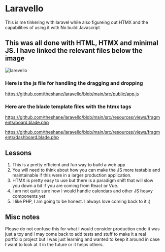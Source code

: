 # Laravello

This is me tinkering with laravel while also figureing out HTMX and the capabilities of using it with No build Javascript


## This was all done with HTML, HTMX and minimal JS. I have linked the relevant files below the image

![larevello](https://github.com/theshane/laravello/assets/101554/ed9095e9-c138-400a-8f98-3ac728076d99)

### Here is the js file for handling the dragging and dropping
https://github.com/theshane/laravello/blob/main/src/public/app.js

### Here are the blade template files with the htmx tags
https://github.com/theshane/laravello/blob/main/src/resources/views/fragments/board.blade.php

https://github.com/theshane/laravello/blob/main/src/resources/views/fragments/dashboard.blade.php

## Lessons

1. This is a pretty efficient and fun way to build a web app
2. You will need to think about how you can make the JS more testable and maintainable if this were in a larger production application. 
3. HTMX is pretty easy to use but there is a paradigm shift that will slow you down a bit if you are coming from React or Vue.
4. I am not quite sure how I would handle calendars and other JS heavy components yet
5. I like PHP, I am going to be honest. I always love coming back to it :)

 ## Misc notes
 Please do not confuse this for what I would consider production code it was just a toy and I may come back to add tests and stuff to make it a real portfolio project but I was just learning and wanted to keep it around in case I want to look at it in the future or it helps others.
